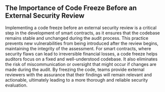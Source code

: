 ## The Importance of Code Freeze Before an External Security Review

Implementing a code freeze before an external security review is a critical step in the development of smart contracts, as it ensures that the codebase remains stable and unchanged during the audit process. This practice prevents new vulnerabilities from being introduced after the review begins, maintaining the integrity of the assessment.
For smart contracts, where security flaws can lead to irreversible financial losses, a code freeze helps auditors focus on a fixed and well-understood codebase. It also eliminates the risk of miscommunication or oversight that might occur if changes are made during the audit.
By freezing the code, teams provide external reviewers with the assurance that their findings will remain relevant and actionable, ultimately leading to a more thorough and reliable security evaluation.
